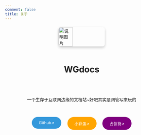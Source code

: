```yaml
---
comment: false
title: 关于
---
```


<div style="display: flex; justify-content: center; margin: 20px 0">
  <img 
    src="/assets/smalllogo.png" 
    style="box-shadow: 0 4px 8px rgba(0,0,0,0.2); border-radius: 8px; width: 30%"
    alt="说明图片"
  >
</div>

<div style="display: flex; justify-content: center; margin: 20px 0">
  <h1>
    WGdocs
  </h1>
</div>

<div style="display: flex; justify-content: center; margin: 20px 0">
  <Badge type="tip" text="版本Release3.0,Preview2"></Badge>
</div>

<div style="display: flex; justify-content: center; margin: 20px 0">
  <p>
    一个生存于互联网边缘的文档站~好吧其实是网管写来玩的
  </p>
</div>

<div style="display: flex; 
     justify-content: center; 
     gap: 2vw;
     margin: 20px 0">

<a href="https://github.com/Mengmiya1027/WGdocs" target="_blank" style="
    border-radius: 90px;
    padding: 12px 24px;
    background: #3498db;
    color: white;
    text-decoration: none;
    cursor: pointer;
    display: inline-flex;
    flex: 1 1 auto;
    min-width: fit-content;
    white-space: nowrap;
    justify-content: center;
    align-items: center;
    font-size: clamp(0.8rem, 1.2vw, 1.2rem);
">Github↗</a>

<a href="/machine/index.html" target="_blank" style="
    border-radius: 90px;
    padding: 12px 24px;
    background: orange;
    color: white;
    text-decoration: none;
    cursor: pointer;
    display: inline-flex;
    flex: 1 1 auto;
    min-width: fit-content;
    white-space: nowrap;
    justify-content: center;
    align-items: center;
    font-size: clamp(0.8rem, 1.2vw, 1.2rem);
">小彩蛋↗</a>

<a href="https://party.163.com" target="_blank" style="
    border-radius: 90px;
    padding: 12px 24px;
    background: purple;
    color: white;
    text-decoration: none;
    cursor: pointer;
    display: inline-flex;
    flex: 1 1 auto;
    min-width: fit-content;
    white-space: nowrap;
    justify-content: center;
    align-items: center;
    font-size: clamp(0.8rem, 1.2vw, 1.2rem);
">占位符↗</a>
</div>
